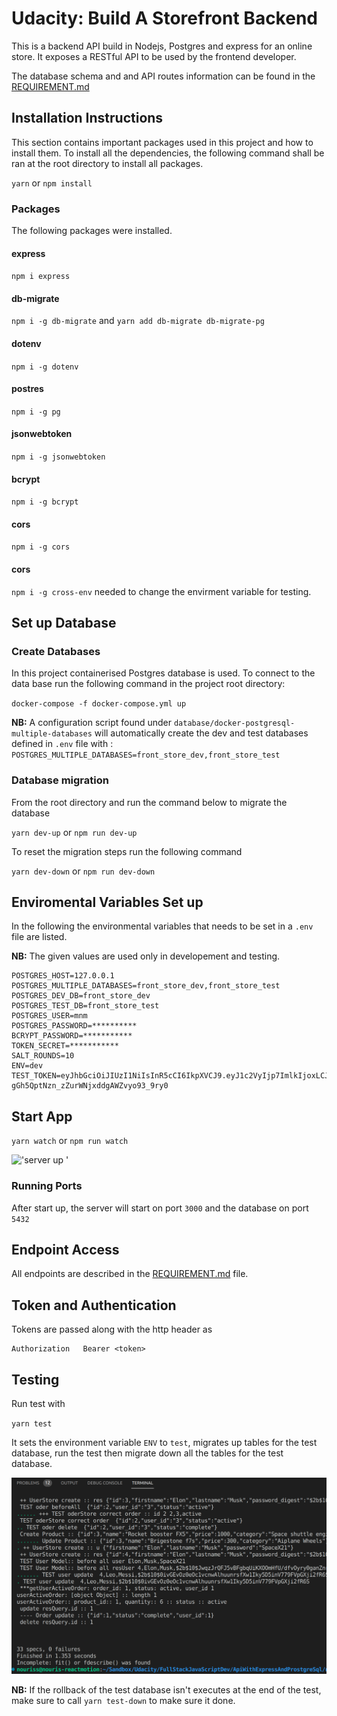 # Udacity: Build A Storefront Backend

This is a backend API build in Nodejs, Postgres and express for an online store. It exposes a RESTful API to be used by the frontend developer. 

The database schema and and API routes information can be found in the [REQUIREMENT.md](REQUIREMENTS.md) 

## Installation Instructions
This section contains important packages used in this project and how to install them. To install all the dependencies, the following command shall be ran at the root directory to install all packages.

`yarn` or `npm install`

### Packages

The following packages were installed. 

####  express

`npm i express`

#### db-migrate

`npm i -g db-migrate`  and  `yarn add db-migrate db-migrate-pg`  

#### dotenv

`npm i -g dotenv`

#### postres

`npm i -g pg`

#### jsonwebtoken

`npm i -g jsonwebtoken`

#### bcrypt

`npm i -g bcrypt`

#### cors

`npm i -g cors`

#### cors

`npm i -g cross-env` needed to change the envirment variable for testing.


## Set up Database
### Create Databases

In this project containerised Postgres database is used. To connect to the data base run the following 
command in the project root directory:

`docker-compose -f docker-compose.yml up`

**NB:**  A configuration script found under `database/docker-postgresql-multiple-databases` will automatically create 
the dev and test databases defined in `.env` file with : `POSTGRES_MULTIPLE_DATABASES=front_store_dev,front_store_test`

### Database migration
From the root directory and run the command below to migrate the database 

`yarn dev-up` or `npm run dev-up`

To reset the migration steps run the following command 

`yarn dev-down` or `npm run dev-down`


## Enviromental Variables Set up
In the following the environmental variables that needs to be set in a `.env` file are listed. 

**NB:** The given values are used only in developement and testing. 
```
POSTGRES_HOST=127.0.0.1
POSTGRES_MULTIPLE_DATABASES=front_store_dev,front_store_test
POSTGRES_DEV_DB=front_store_dev
POSTGRES_TEST_DB=front_store_test
POSTGRES_USER=mnm
POSTGRES_PASSWORD=**********
BCRYPT_PASSWORD=***********
TOKEN_SECRET=***********
SALT_ROUNDS=10
ENV=dev
TEST_TOKEN=eyJhbGciOiJIUzI1NiIsInR5cCI6IkpXVCJ9.eyJ1c2VyIjp7ImlkIjoxLCJmaXJzdG5hbWUiOiJ6YWluZWRpbiA3IiwibGFzdG5hbWUiOiJ6aWRhbmUgeml6b3UiLCJwYXNzd29yZF9kaWdlc3QiOiIkMmIkMTAkS0Q1eHR5QTd5V1hGLnFMeE1DSHBCT1MxZWlMWXBXalVlcGUzeVlNRC5PTkVMcTdwME5GVk8ifSwiaWF0IjoxNjc0NTI0MTU1fQ.9yVE7Xw-gGh5QptNzn_zZurWNjxddgAWZvyo93_9ry0
```


## Start App
`yarn watch` or `npm run watch`

!['server up '](docs/screenshots/server_up.png.png)

### Running Ports 
After start up, the server will start on port `3000` and the database on port `5432`

## Endpoint Access
All endpoints are described in the [REQUIREMENT.md](REQUIREMENTS.md) file. 

## Token and Authentication
Tokens are passed along with the http header as 
```
Authorization   Bearer <token>
```

## Testing
Run test with 

`yarn test`

It sets the environment variable `ENV` to `test`, migrates up tables for the test database, run the test then migrate down all the tables for the test database. 

!['test 1'](docs/screenshots/jasmine_test_output.png)

**NB:** If the rollback of the test database isn't executes at the end of the test, make sure to call `yarn test-down` to make sure it done.
 